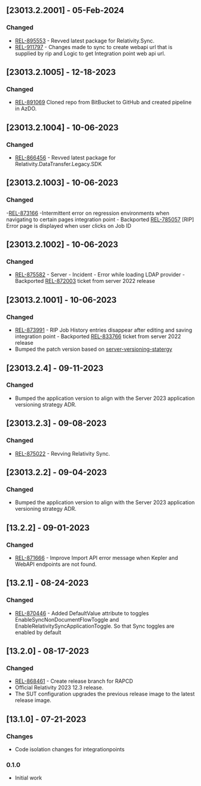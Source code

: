 ## [23013.2.2001] - 05-Feb-2024

### Changed

- [REL-895553](https://jira.kcura.com/browse/REL-895553) - Revved latest package for Relativity.Sync.
- [REL-911797](https://jira.kcura.com/browse/REL-911797) - Changes made to sync to create webapi url that is supplied by rip and Logic to get Integration point web api url.

## [23013.2.1005] - 12-18-2023

### Changed

- [REL-891069](https://jira.kcura.com/browse/REL-891069) Cloned repo from BitBucket to GitHub and created pipeline in AzDO.

## [23013.2.1004] - 10-06-2023

### Changed

- [REL-866456](https://jira.kcura.com/browse/REL-866456) - Revved latest package for Relativity.DataTransfer.Legacy.SDK

## [23013.2.1003] - 10-06-2023

### Changed

-[REL-873166](https://jira.kcura.com/browse/REL-873166) -Intermittent error on regression environments when navigating to certain pages integration point - Backported [REL-785057](https://jira.kcura.com/browse/REL-785057) [RIP] Error page is displayed when user clicks on Job ID
## [23013.2.1002] - 10-06-2023

### Changed

- [REL-875582](https://jira.kcura.com/browse/REL-875582) - Server - Incident - Error while loading LDAP provider - Backported [REL-872003](https://jira.kcura.com/browse/REL-872003) ticket from server 2022 release

## [23013.2.1001] - 10-06-2023

### Changed

- [REL-873991](https://jira.kcura.com/browse/REL-873991) - RIP Job History entries disappear after editing and saving integration point - Backported [REL-833766](https://jira.kcura.com/browse/REL-833766) ticket from server 2022 release
- Bumped the patch version based on [server-versioning-statergy](https://github.com/relativityone/server-adr/blob/5dd2dd1b1ce0592cdead2dba5127e4b622c4a9ff/00013-server-versioning-strategy.md)

## [23013.2.4] - 09-11-2023

### Changed

- Bumped the application version to align with the Server 2023 application versioning strategy ADR.

## [23013.2.3] - 09-08-2023

### Changed

- [REL-875022](https://jira.kcura.com/browse/REL-875022) - Revving Relativity Sync.

## [23013.2.2] - 09-04-2023

### Changed

- Bumped the application version to align with the Server 2023 application versioning strategy ADR.

## [13.2.2] - 09-01-2023

### Changed  
- [REL-871666](https://jira.kcura.com/browse/REL-871666) - Improve Import API error message when Kepler and WebAPI endpoints are not found.

## [13.2.1] - 08-24-2023
 
### Changed
 
- [REL-870446](https://jira.kcura.com/browse/REL-870446) - Added DefaultValue attribute to toggles EnableSyncNonDocumentFlowToggle and EnableRelativitySyncApplicationToggle. So that Sync toggles are enabled by default

## [13.2.0] - 08-17-2023
 
### Changed
 
- [REL-868461](https://jira.kcura.com/browse/REL-868461) - Create release branch for RAPCD
- Official Relativity 2023 12.3 release.
- The SUT configuration upgrades the previous release image to the latest release image.
## [13.1.0] - 07-21-2023

### Changes

- Code isolation changes for integrationpoints

### 0.1.0

- Initial work